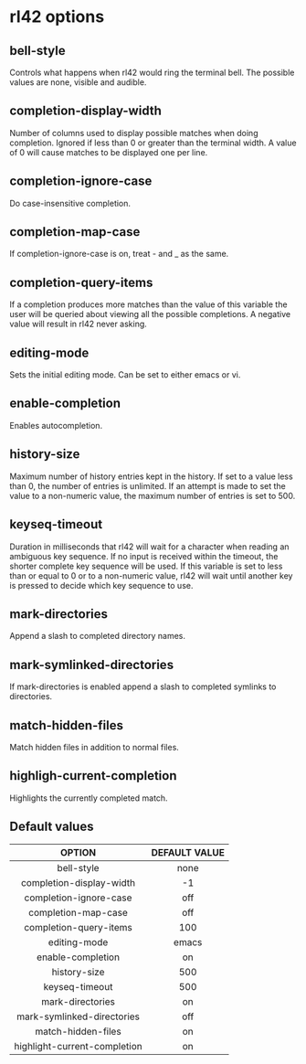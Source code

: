 # rl42 options

## bell-style

Controls what happens when rl42 would ring the terminal bell. The possible
values are none, visible and audible.

## completion-display-width

Number of columns used to display possible matches when doing completion.
Ignored if less than 0 or greater than the terminal width. A value of 0 will
cause matches to be displayed one per line.

## completion-ignore-case

Do case-insensitive completion.

## completion-map-case

If completion-ignore-case is on, treat - and _ as the same.

## completion-query-items

If a completion produces more matches than the value of this variable the user
will be queried about viewing all the possible completions. A negative value
will result in rl42 never asking.

## editing-mode

Sets the initial editing mode. Can be set to either emacs or vi.

## enable-completion

Enables autocompletion.

## history-size

Maximum number of history entries kept in the history. If set to a value less
than 0, the number of entries is unlimited. If an attempt is made to set the
value to a non-numeric value, the maximum number of entries is set to 500.

## keyseq-timeout

Duration in milliseconds that rl42 will wait for a character when reading an
ambiguous key sequence. If no input is received within the timeout, the shorter
complete key sequence will be used. If this variable is set to less than or equal
to 0 or to a non-numeric value, rl42 will wait until another key is pressed to
decide which key sequence to use.

## mark-directories

Append a slash to completed directory names.

## mark-symlinked-directories

If mark-directories is enabled append a slash to completed symlinks to directories.

## match-hidden-files

Match hidden files in addition to normal files.

## highligh-current-completion

Highlights the currently completed match.

## Default values

OPTION                              |   DEFAULT VALUE
| :---:                             |   :---:
bell-style                          |   none
completion-display-width            |   -1
completion-ignore-case              |   off
completion-map-case                 |   off
completion-query-items              |   100
editing-mode                        |   emacs
enable-completion                   |   on
history-size                        |   500
keyseq-timeout                      |   500
mark-directories                    |   on
mark-symlinked-directories          |   off
match-hidden-files                  |   on
highlight-current-completion        |   on
